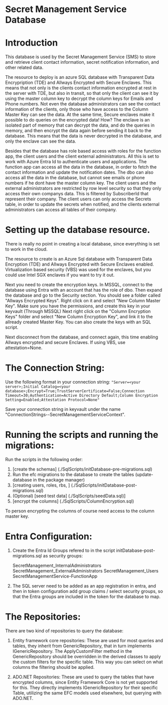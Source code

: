 # Secret Management Service Database

# Introduction

This database is used by the Secret Management Service (SMS) to store and retrieve client contact information, 
secret notification information, and other related data.

The resource to deploy is an azure SQL database with Transparent Data Encrypription (TDE) and Allways Encrypted with Secure Enclaves.
This means that not only is the clients contact information encrypted at rest in the server with TDE, but also in transit, so that only the
client can see it by using the master column key to decrypt the column keys for Emails and Phone numbers. Not even the database administrators
can see the contact information of the clients, only those who have access to the Column Master Key can see the data.
At the same time, Secure enclaves make it possible to do queries on the encrypted data! How? The enclave is an isolated part of memory
that can decrypt the data, and do the queries in memory, and then encrypt the data again before sending it back to the database. This means that
the data is never decrypted in the database, and only the enclave can see the data.


Besides that the database has role based access with roles for the function app, the client users and the client external administrators. 
All this is set to work with Azure Entra Id to authenticate users and applications.
The function app can access all the data in the database, in order to fetch the contact information and update the notification dates.
The dbo can also access all the data in the database, but cannot see emails or phone numbers if he dont have the master column key.
The client users and the external administrators are restricted by row level security so that they only access their own companys data.
This is filtered by SubscriberId that represent their company. The client users can only access the Secrets table, in order to update the secrets
when notified, and the clients external administrators can access all tables of their company.

# Setting up the database resource.

There is really no point in creating a local database, since everything is set to work in the cloud.

The resource to create is an Azure Sql database with Transparent Data Encryption (TDE) and Allways Encrypted with Secure Enclaves enabled.
Virtualization based security (VBS) was used for the enclaves, but you could use Intel SGX enclaves if you want to try it out.

Next you need to create the encryption keys. In MSSQL, connect to the database using Entra with an account that has the role of dbo.
Then expand the database and go to the Security section.
You should see a folder called "Allways Encrypted Keys". Right click on it and select "New Column Master Key".
Make sure you have the permissions, and create this key in your keyvault (Through MSSQL)
Next right click on the "Column Encryption Keys" folder and select "New Column Encryption Key", and link it to the allready created Master Key.
You can also create the keys with an SQL script.

Next disconnect from the database, and connect again, this time enabling Allways encrypted and secure Enclaves. If using VBS, use attestation=None.

# The Connection String:

Use the following format in your connection string:
```"Server=<your server>;Initial Catalog=<your database>;Encrypt=True;TrustServerCertificate=False;Connection Timeout=30;Authentication=Active Directory Default;Column Encryption Setting=Enabled;Attestation Protocol=None"```

Save your connection string in keyvault under the name "ConnectionStrings--SecretManagementServiceContext".

# Running the scripts and running the migrations:

Run the scripts in the following order:

1. [create the schemas] (./SqlScripts/initDatabase-pre-migrations.sql)
2. Run the efc migrations to the database to create the tables (update-database in the package manager)
3. [creating users, roles, rbs, ] (./SqlScripts/initDatabase-post-migrations.sql)
4. (Optional) [seed test data] (./SqlScripts/seedData.sql)]
5. [encrypt the columns] (./SqlScripts/ColumnEncryption.sql)

To person encrypting the columns of course need access to the column master key.

# Entra Configuration:

1. Create the Entra Id Groups refered to in the script initDatabase-post-migrations.sql as security groups:
					
	SecretManagement_InternalAdministrators
    SecretManagement_ExternalAdministrators
    SecretManagement_Users
    SecretManagementService-FunctionApp

2. The SQL server need to be added as an app registration in entra, and then in token configuration add group claims / select security groups, so that the Entra
   groups are included in the token for the database to map.


# The Repositories:

There are two kind of repositories to query the database:

1. Entity framework core repositories: These are used for most queries and tables, they inherit from GenericRepository, that in turn implements IGenericRepository.
   The ApplyCustomFilter method in the GenericRepository should be overridden in the derived classes to apply the custom filters for the specific table.
   This way you can select on what columns the filtering should be applied.

2. ADO.NET Repositories: These are used to query the tables that have encrypted columns, since Entity Framework Core is not yet supported for this. 
   They directly implements IGenericRepository for their specific Table, utilizing the same EFC models used elsewhere, but querying with ADO.NET.

